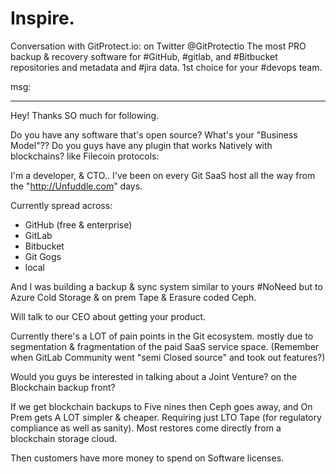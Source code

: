 # Inspire.


Conversation with GitProtect.io: on Twitter
@GitProtectio
The most PRO backup & recovery software for #GitHub, #gitlab, and #Bitbucket repositories and metadata and #jira data. 1st choice for your #devops team.

msg:
_______________________
Hey! Thanks SO much for following.

Do you have any software that's open source?
What's your "Business Model"?? Do you guys have any plugin that works Natively with blockchains? like Filecoin protocols:

I'm a developer, & CTO.. I've been on every Git SaaS host all the way from the "http://Unfuddle.com" days. 

Currently spread across:
- GitHub (free & enterprise)
- GitLab
- Bitbucket
- Git Gogs
- local

And I was building a backup & sync system similar to yours #NoNeed but to Azure Cold Storage & on prem Tape & Erasure coded Ceph.

Will talk to our CEO about getting your product.

Currently there's a LOT of pain points in the Git ecosystem. mostly due to segmentation & fragmentation of the paid SaaS service space. (Remember when GitLab Community went "semi Closed source" and took out features?)

Would you guys be interested in talking about a Joint Venture? on the Blockchain backup front?

If we get blockchain backups to Five nines then Ceph goes away, and On Prem gets A LOT simpler & cheaper. Requiring just LTO Tape (for regulatory compliance as well as sanity). Most restores come directly from a blockchain storage cloud.

Then customers have more money to spend on Software licenses.
